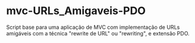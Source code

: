 # mvc-URLs_Amigaveis-PDO
Script base para uma aplicação de MVC com implementação de URLs amigáveis com a técnica  "rewrite de URL" ou "rewriting", e extensão PDO.
